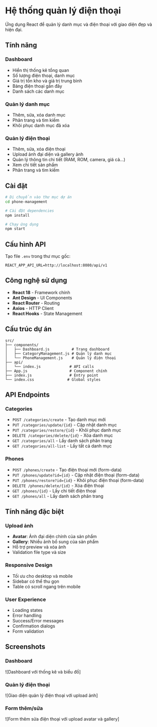 # Hệ thống quản lý điện thoại

Ứng dụng React để quản lý danh mục và điện thoại với giao diện đẹp và hiện đại.

## Tính năng

### Dashboard
- Hiển thị thống kê tổng quan
- Số lượng điện thoại, danh mục
- Giá trị tồn kho và giá trị trung bình
- Bảng điện thoại gần đây
- Danh sách các danh mục

### Quản lý danh mục
- Thêm, sửa, xóa danh mục
- Phân trang và tìm kiếm
- Khôi phục danh mục đã xóa

### Quản lý điện thoại
- Thêm, sửa, xóa điện thoại
- Upload ảnh đại diện và gallery ảnh
- Quản lý thông tin chi tiết (RAM, ROM, camera, giá cả...)
- Xem chi tiết sản phẩm
- Phân trang và tìm kiếm

## Cài đặt

```bash
# Di chuyển vào thư mục dự án
cd phone-management

# Cài đặt dependencies
npm install

# Chạy ứng dụng
npm start
```

## Cấu hình API

Tạo file `.env` trong thư mục gốc:

```env
REACT_APP_API_URL=http://localhost:8080/api/v1
```

## Công nghệ sử dụng

- **React 18** - Framework chính
- **Ant Design** - UI Components
- **React Router** - Routing
- **Axios** - HTTP Client
- **React Hooks** - State Management

## Cấu trúc dự án

```
src/
├── components/
│   ├── Dashboard.js          # Trang dashboard
│   ├── CategoryManagement.js # Quản lý danh mục
│   └── PhoneManagement.js    # Quản lý điện thoại
├── api/
│   └── index.js             # API calls
├── App.js                   # Component chính
├── index.js                 # Entry point
└── index.css               # Global styles
```

## API Endpoints

### Categories
- `POST /categories/create` - Tạo danh mục mới
- `PUT /categories/update/{id}` - Cập nhật danh mục
- `PUT /categories/restore/{id}` - Khôi phục danh mục
- `DELETE /categories/delete/{id}` - Xóa danh mục
- `GET /categories/all` - Lấy danh sách phân trang
- `GET /categories/all-list` - Lấy tất cả danh mục

### Phones
- `POST /phones/create` - Tạo điện thoại mới (form-data)
- `PUT /phones/update?id={id}` - Cập nhật điện thoại (form-data)
- `PUT /phones/restore?id={id}` - Khôi phục điện thoại (form-data)
- `DELETE /phones/delete/{id}` - Xóa điện thoại
- `GET /phones/{id}` - Lấy chi tiết điện thoại
- `GET /phones/all` - Lấy danh sách phân trang

## Tính năng đặc biệt

### Upload ảnh
- **Avatar**: Ảnh đại diện chính của sản phẩm
- **Gallery**: Nhiều ảnh bổ sung của sản phẩm
- Hỗ trợ preview và xóa ảnh
- Validation file type và size

### Responsive Design
- Tối ưu cho desktop và mobile
- Sidebar có thể thu gọn
- Table có scroll ngang trên mobile

### User Experience
- Loading states
- Error handling
- Success/Error messages
- Confirmation dialogs
- Form validation

## Screenshots

### Dashboard
![Dashboard với thống kê và biểu đồ]

### Quản lý điện thoại
![Giao diện quản lý điện thoại với upload ảnh]

### Form thêm/sửa
![Form thêm sửa điện thoại với upload avatar và gallery]
